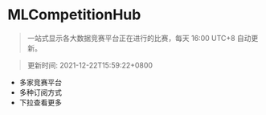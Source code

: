 # MLCompetitionHub

> 一站式显示各大数据竞赛平台正在进行的比赛，每天 16:00 UTC+8 自动更新。
  
> 更新时间: 2021-12-22T15:59:22+0800 

* 多家竞赛平台
* 多种订阅方式
* 下拉查看更多